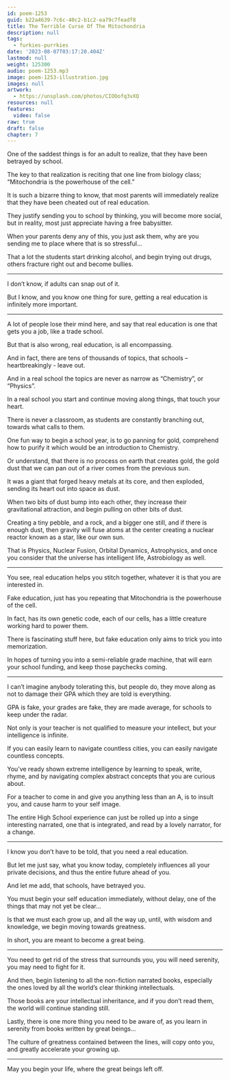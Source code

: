 ```yaml
---
id: poem-1253
guid: b22a4639-7c6c-40c2-b1c2-ea79c7feadf8
title: The Terrible Curse Of The Mitochondria
description: null
tags:
  - furkies-purrkies
date: '2023-08-07T03:17:20.404Z'
lastmod: null
weight: 125300
audio: poem-1253.mp3
image: poem-1253-illustration.jpg
images: null
artwork:
  - https://unsplash.com/photos/CIOOofq3vXQ
resources: null
features:
  video: false
raw: true
draft: false
chapter: 7
---
```


One of the saddest things is for an adult to realize,
that they have been betrayed by school.

The key to that realization is reciting that one line from biology class;
“Mitochondria is the powerhouse of the cell.”

It is such a bizarre thing to know,
that most parents will immediately realize that they have been cheated out of real education.

They justify sending you to school by thinking, you will become more social,
but in reality, most just appreciate having a free babysitter.

When your parents deny any of this, you just ask them,
why are you sending me to place where that is so stressful…

That a lot the students start drinking alcohol, and begin trying out drugs,
others fracture right out and become bullies.

---

I don’t know,
if adults can snap out of it.

But I know, and you know one thing for sure,
getting a real education is infinitely more important.

---

A lot of people lose their mind here,
and say that real education is one that gets you a job, like a trade school.

But that is also wrong,
real education, is all encompassing.

And in fact, there are tens of thousands of topics,
that schools – heartbreakingly - leave out.

And in a real school the topics are never as narrow as “Chemistry”,
or “Physics”.

In a real school you start and continue moving along things,
that touch your heart.

There is never a classroom, as students are constantly branching out,
towards what calls to them.

One fun way to begin a school year, is to go panning for gold,
comprehend how to purify it which would be an introduction to Chemistry.

Or understand, that there is no process on earth that creates gold,
the gold dust that we can pan out of a river comes from the previous sun.

It was a giant that forged heavy metals at its core, and then exploded,
sending its heart out into space as dust.

When two bits of dust bump into each other,
they increase their gravitational attraction, and begin pulling on other bits of dust.

Creating a tiny pebble, and a rock, and a bigger one still,
and if there is enough dust, then gravity will fuse atoms at the center creating a nuclear reactor known as a star, like our own sun.

That is Physics, Nuclear Fusion, Orbital Dynamics,
Astrophysics, and once you consider that the universe has intelligent life, Astrobiology as well.

---

You see, real education helps you stitch together,
whatever it is that you are interested in.

Fake education,
just has you repeating that Mitochondria is the powerhouse of the cell.

In fact, has its own genetic code, each of our cells,
has a little creature working hard to power them.

There is fascinating stuff here,
but fake education only aims to trick you into memorization.

In hopes of turning you into a semi-reliable grade machine,
that will earn your school funding, and keep those paychecks coming.

---

I can’t imagine anybody tolerating this, but people do,
they move along as not to damage their GPA which they are told is everything.

GPA is fake, your grades are fake, they are made average,
for schools to keep under the radar.

Not only is your teacher is not qualified to measure your intellect,
but your intelligence is infinite.

If you can easily learn to navigate countless cities,
you can easily navigate countless concepts.

You’ve ready shown extreme intelligence by learning to speak, write, rhyme,
and by navigating complex abstract concepts that you are curious about.

For a teacher to come in and give you anything less than an A,
is to insult you, and cause harm to your self image.

The entire High School experience can just be rolled up into a singe interesting narrated,
one that is integrated, and read by a lovely narrator, for a change.

---

I know you don’t have to be told,
that you need a real education.

But let me just say, what you know today,
completely influences all your private decisions, and thus the entire future ahead of you.

And let me add,
that schools, have betrayed you.

You must begin your self education immediately, without delay,
one of the things that may not yet be clear…

Is that we must each grow up, and all the way up,
until, with wisdom and knowledge, we begin moving towards greatness.

In short,
you are meant to become a great being.

---

You need to get rid of the stress that surrounds you,
you will need serenity, you may need to fight for it.

And then, begin listening to all the non-fiction narrated books,
especially the ones loved by all the world’s clear thinking intellectuals.

Those books are your intellectual inheritance,
and if you don’t read them, the world will continue standing still.

Lastly, there is one more thing you need to be aware of,
as you learn in serenity from books written by great beings…

The culture of greatness contained between the lines,
will copy onto you, and greatly accelerate your growing up.

---

May you begin your life,
where the great beings left off.
